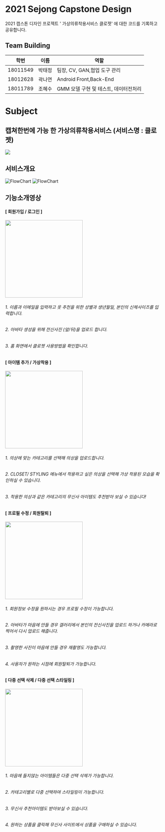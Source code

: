 

# 2021 Sejong Capstone Design
2021 캡스톤 디자인 프로젝트 ' 가상의류착용서비스 클로젯' 에 대한 코드를 기록하고 공유합니다.


## Team Building
|학번|이름|역할|
|------|---|---|
|18011549|박태정| 팀장, CV, GAN,협업 도구 관리 |
|18012628|곽나연| Android Front,Back-End |
|18011789|조혜수| GMM 모델 구현 및 테스트, 데이터전처리 |


# Subject
## 캡쳐한번에 가능 한 가상의류착용서비스 (서비스명 : 클로젯)  
<img src="https://user-images.githubusercontent.com/52556870/145670155-86ae5faa-6495-4651-8036-2b00105353f3.gif">

## 서비스개요
![FlowChart](/image/service.png)
![FlowChart](/image/vton.png)

## 기능소개영상
#### [ 회원가입 / 로그인 ]
<img width="250" src="https://user-images.githubusercontent.com/52556870/145670168-5e514d8a-5efb-420b-920a-4b318e79f94b.gif">

###### 1. 이름과 이메일을 입력하고 옷 추천을 위한 성별과 생년월일, 본인의 신체사이즈를 입력합니다.
###### 2. 아바타 생성을 위해 전신사진 (앞/뒤)을 업로드 합니다.
###### 3. 홈 화면에서 클로젯 사용방법을 확인합니다.

#### [ 아이템 추가 / 가상착용 ]
<img width="250" src="https://user-images.githubusercontent.com/52556870/145670184-66e3e1d1-f818-4ac5-bc3e-f6403d2b36c0.gif">

###### 1. 의상에 맞는 카테고리를 선택해 의상을 업로드합니다.
###### 2. CLOSET/ STYLING 메뉴에서 착용하고 싶은 의상을 선택해 가상 착용된 모습을 확인하실 수 있습니다.
###### 3. 착용한 의상과 같은 카테고리의 무신사 아이템도 추천받아 보실 수 있습니다!

#### [ 프로필 수정 / 회원탈퇴 ]
<img width="250" src="https://user-images.githubusercontent.com/52556870/145670301-0b9f0e4e-583f-442e-a971-467bbfe1542c.gif">

###### 1. 회원정보 수정을 원하시는 경우 프로필 수정이 가능합니다.
###### 2. 아바타가 마음에 안들 경우 갤러리에서 본인의 전신사진을 업로드 하거나 카메라로 찍어서 다시 업로드 해줍니다.
###### 3. 촬영한 사진이 마음에 안들 경우 재촬영도 가능합니다.
###### 4. 사용자가 원하는 시점에 회원탈퇴가 가능합니다. 

#### [ 다중 선택 삭제 / 다중 선택 스타일링 ]
<img width="250" src="https://user-images.githubusercontent.com/52556870/145670200-0bb9175e-92f2-4697-ba97-5d2bc8560f8c.gif">

###### 1. 마음에 들지않는 아이템들은 다중 선택 삭제가 가능합니다. 
###### 2. 카테고리별로 다중 선택하여 스타일링이 가능합니다. 
###### 3. 무신사 추천아이템도 받아보실 수 있습니다.
###### 4. 원하는 상품을 클릭해 무신사 사이트에서 상품을 구매하실 수 있습니다. 
